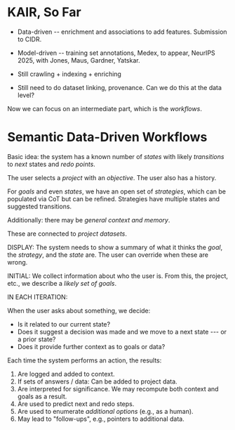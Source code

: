# KAIR, So Far

* Data-driven -- enrichment and associations to add features. Submission to CIDR.
* Model-driven -- training set annotations, Medex, to appear, NeurIPS 2025, with Jones, Maus, Gardner, Yatskar.

* Still crawling + indexing + enriching
* Still need to do dataset linking, provenance. Can we do this at the data level?

Now we can focus on an intermediate part, which is the *workflows*.

# Semantic Data-Driven Workflows

Basic idea: the system has a known number of *states* with likely *transitions* to *next* states and *redo points*.

The user selects a *project* with an *objective*. The user also has a history.

For *goals* and even *states*, we have an open set of *strategies*, which can be populated via CoT but can be refined. Strategies have multiple states and suggested transitions.

Additionally: there may be *general context and memory*.

These are connected to *project datasets*.

DISPLAY:
The system needs to show a summary of what it thinks the *goal*, the *strategy*, and the *state* are. The user can override when these are wrong.

INITIAL:
We collect information about who the user is.  From this, the project, etc., we describe a *likely set of goals*.

IN EACH ITERATION:

When the user asks about something, we decide:
* Is it related to our current state?
* Does it suggest a decision was made and we move to a next state --- or a prior state?
* Does it provide further context as to goals or data?

Each time the system performs an action, the results:

1. Are logged and added to context.
1. If sets of answers / data: Can be added to project data.
1. Are interpreted for significance. We may recompute both context and goals as a result.
1. Are used to predict next and redo steps.
1. Are used to enumerate *additional options* (e.g., as a human).
1. May lead to "follow-ups", e.g., pointers to additional data.
